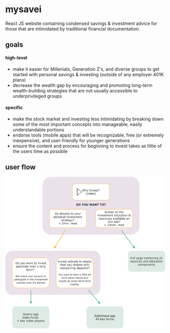 # mysavei
React JS website containing condensed savings & investment advice for those that are intimidated by traditional financial documentation.

## goals
#### high-level
* make it easier for Millenials, Generation Z's, and diverse groups to get started with personal savings & investing (outside of any employer 401K plans)
* decrease the wealth gap by encouraging and promoting long-term wealth-building strategies that are not usually accessible to underprivileged groups
#### specific
* make the stock market and investing less intimidating by breaking down some of the most important concepts into manageable, easily understandable portions
* endorse tools (mobile apps) that will be recognizable, free (or extremely inexpensive), and user-friendly for younger generations
* ensure the content and process for beginning to invest takes as little of the users time as possible

## user flow
![Website User Flow](/mysavei-UXFlow.png)

